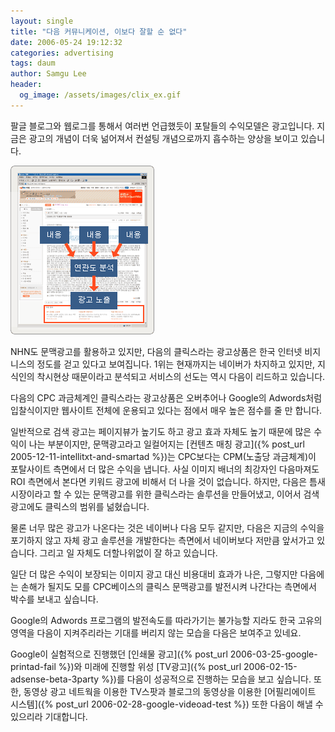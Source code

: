 ```yaml
---
layout: single
title: "다음 커뮤니케이션, 이보다 잘할 순 없다"
date: 2006-05-24 19:12:32
categories: advertising
tags: daum
author: Samgu Lee
header:
  og_image: /assets/images/clix_ex.gif
---
```


팔글 블로그와 웹로그를 통해서 여러번 언급했듯이 포탈들의 수익모델은 광고입니다. 지금은 광고의 개념이 더욱 넒어져서 컨설팅 개념으로까지 흡수하는 양상을 보이고 있습니다.

![광고 노출 로직](/assets/images/clix_ex.gif)

NHN도 문맥광고를 활용하고 있지만, 다음의 클릭스라는 광고상품은 한국 인터넷 비지니스의 정도를 걷고 있다고 보여집니다. 1위는 현재까지는 네이버가 차지하고 있지만, 지식인의 착시현상 때문이라고 분석되고 서비스의 선도는 역시 다음이 리드하고 있습니다.

다음의 CPC 과금체계인 클릭스라는 광고상품은 오버추어나 Google의 Adwords처럼 입찰식이지만 웹사이트 전체에 운용되고 있다는 점에서 매우 높은 점수를 줄 만 합니다.

일반적으로 검색 광고는 페이지뷰가 높기도 하고 광고 효과 자체도 높기 때문에 많은 수익이 나는 부분이지만, 문맥광고라고 일컬어지는 [컨텐츠 매칭 광고]({% post_url 2005-12-11-intellitxt-and-smartad %})는 CPC보다는 CPM(노출당 과금체계)이 포탈사이트 측면에서 더 많은 수익을 냅니다. 사실 이미지 배너의 최강자인 다음마져도 ROI 측면에서 본다면 키워드 광고에 비해서 더 나을 것이 없습니다. 하지만, 다음은 틈새시장이라고 할 수 있는 문맥광고를 위한 클릭스라는 솔루션을 만들어냈고, 이어서 검색광고에도 클릭스의 범위를 넒혔습니다.

물론 너무 많은 광고가 나온다는 것은 네이버나 다음 모두 같지만, 다음은 지금의 수익을 포기하지 않고 자체 광고 솔루션을 개발한다는 측면에서 네이버보다 저만큼 앞서가고 있습니다. 그리고 일 자체도 더할나위없이 잘 하고 있습니다.

일단 더 많은 수익이 보장되는 이미지 광고 대신 비용대비 효과가 나은, 그렇지만 다음에는 손해가 될지도 모를 CPC베이스의 클릭스 문맥광고를 발전시켜 나간다는 측면에서 박수를 보내고 싶습니다.

Google의 Adwords 프로그램의 발전속도를 따라가기는 불가능할 지라도 한국 고유의 영역을 다음이 지켜주리라는 기대를 버리지 않는 모습을 다음은 보여주고 있네요.

Google이 실험적으로 진행했던 [인쇄물 광고]({% post_url 2006-03-25-google-printad-fail %})와 미래에 진행할 위성 [TV광고]({% post_url 2006-02-15-adsense-beta-3party %})를 다음이 성공적으로 진행하는 모습을 보고 싶습니다. 또한, 동영상 광고 네트웍을 이용한 TV스팟과 블로그의 동영상을 이용한 [어필리에이트 시스템]({% post_url 2006-02-28-google-videoad-test %}) 또한 다음이 해낼 수 있으리라 기대합니다.
